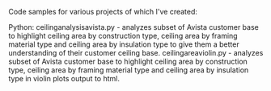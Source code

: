 Code samples for various projects of which I've created:

Python:
  ceilinganalysisavista.py - analyzes subset of Avista customer base to highlight ceiling area by construction type, ceiling area by framing material type and ceiling area by insulation type to give them a better understanding of their customer ceiling base.
  ceilingareaviolin.py - analyzes subset of Avista customer base to highlight ceiling area by construction type, ceiling area by framing material type and ceiling area by insulation type in violin plots output to html.
  
